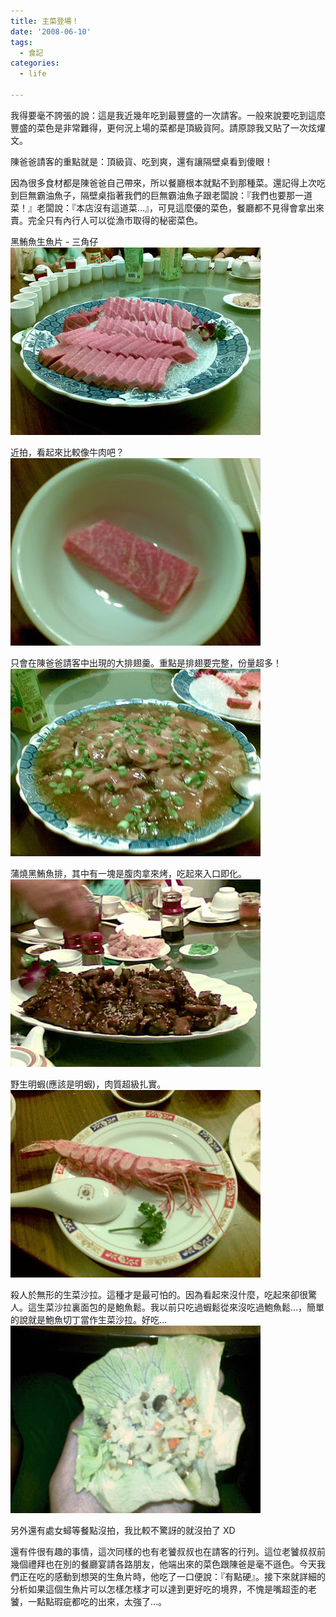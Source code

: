 ```yaml
---
title: 主菜登場！
date: '2008-06-10'
tags:
  - 食記
categories:
  - life

---
```

我得要毫不誇張的說：這是我近幾年吃到最豐盛的一次請客。一般來說要吃到這麼豐盛的菜色是非常難得，更何況上場的菜都是頂級貨阿。請原諒我又貼了一次炫燿文。  
  
陳爸爸請客的重點就是：頂級貨、吃到爽，還有讓隔壁桌看到傻眼！  
  
因為很多食材都是陳爸爸自己帶來，所以餐廳根本就點不到那種菜。還記得上次吃到巨無霸油魚子，隔壁桌指著我們的巨無霸油魚子跟老闆說：『我們也要那一道菜！』老闆說：『本店沒有這道菜…』，可見這麼優的菜色，餐廳都不見得會拿出來賣。完全只有內行人可以從漁市取得的秘密菜色。  
  
黑鮪魚生魚片 - 三角仔  
[![](images/0.jpg)](http://picasaweb.google.com/yurenju/xVMYeD/photo#5209876920273054098)  
  
近拍，看起來比較像牛肉吧？  
[![](images/1.jpg)](http://picasaweb.google.com/yurenju/xVMYeD/photo#5209876934103493634)  
  
只會在陳爸爸請客中出現的大排翅羹。重點是排翅要完整，份量超多！  
[![](images/2.jpg)](http://picasaweb.google.com/yurenju/xVMYeD/photo#5209876949817529554)  
  
蒲燒黑鮪魚排，其中有一塊是腹肉拿來烤，吃起來入口即化。  
[![](images/3.jpg)](http://picasaweb.google.com/yurenju/xVMYeD/photo#5209876957042347890)  
  
野生明蝦(應該是明蝦)，肉質超級扎實。  
[![](images/4.jpg)](http://picasaweb.google.com/yurenju/xVMYeD/photo#5209876967181090114)  
  
殺人於無形的生菜沙拉。這種才是最可怕的。因為看起來沒什麼，吃起來卻很驚人。這生菜沙拉裏面包的是鮑魚鬆。我以前只吃過蝦鬆從來沒吃過鮑魚鬆…，簡單的說就是鮑魚切丁當作生菜沙拉。好吃…  
[![](images/5.jpg)](http://picasaweb.google.com/yurenju/xVMYeD/photo#5209876981083175650)  
  
另外還有處女蟳等餐點沒拍，我比較不驚訝的就沒拍了 XD  
  
還有件很有趣的事情，這次同樣的也有老饕叔叔也在請客的行列。這位老饕叔叔前幾個禮拜也在別的餐廳宴請各路朋友，他端出來的菜色跟陳爸是毫不遜色。今天我們正在吃的感動到想哭的生魚片時，他吃了一口便說：『有點硬』。接下來就詳細的分析如果這個生魚片可以怎樣怎樣才可以達到更好吃的境界，不愧是嘴超歪的老饕，一點點瑕疵都吃的出來，太強了…。